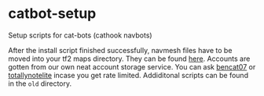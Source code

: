 # catbot-setup
Setup scripts for cat-bots (cathook navbots)

After the install script finished successfully, navmesh files have to be moved into your tf2 maps directory. They can be found [here](https://github.com/nullworks/catbot-database).
Accounts are gotten from our own neat account storage service. You can ask [bencat07](http://t.me/bencat07) or [totallynotelite](http://t.me/totallynotelite) incase you get rate limited.
Addiditonal scripts can be found in the `old` directory.
